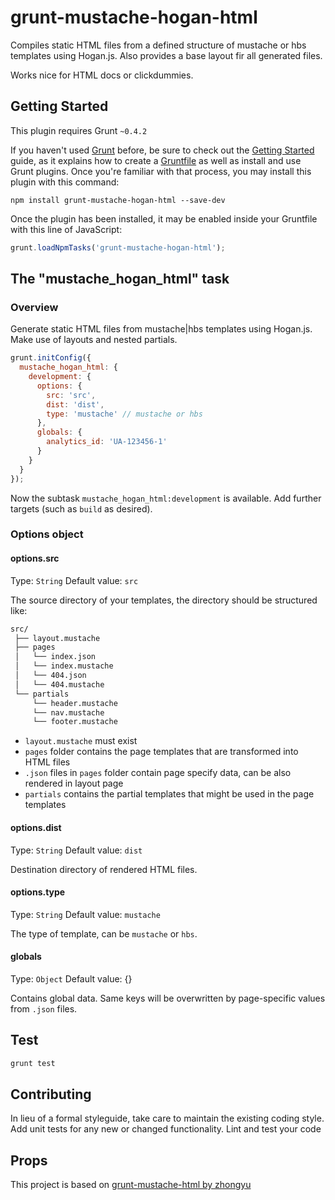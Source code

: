# grunt-mustache-hogan-html

Compiles static HTML files from a defined structure of mustache or hbs templates using Hogan.js.
Also provides a base layout fir all generated files. 

Works nice for HTML docs or clickdummies.

## Getting Started
This plugin requires Grunt `~0.4.2`

If you haven't used [Grunt](http://gruntjs.com/) before, be sure to check out the [Getting Started](http://gruntjs.com/getting-started) guide, as it explains how to create a [Gruntfile](http://gruntjs.com/sample-gruntfile) as well as install and use Grunt plugins. Once you're familiar with that process, you may install this plugin with this command:

```shell
npm install grunt-mustache-hogan-html --save-dev
```

Once the plugin has been installed, it may be enabled inside your Gruntfile with this line of JavaScript:

```js
grunt.loadNpmTasks('grunt-mustache-hogan-html');
```

## The "mustache_hogan_html" task

### Overview
Generate static HTML files from mustache|hbs templates using Hogan.js.
Make use of layouts and nested partials.

```js
grunt.initConfig({
  mustache_hogan_html: {
    development: {
      options: {
        src: 'src',
        dist: 'dist',
        type: 'mustache' // mustache or hbs
      },
      globals: {
        analytics_id: 'UA-123456-1'
      }
    }
  }
});
```

Now the subtask `mustache_hogan_html:development` is available. Add further targets (such as `build` as desired).

### Options object

#### options.src
Type: `String`
Default value: `src`

The source directory of your templates, the directory should be structured like:

```txt
src/
 ├── layout.mustache
 ├── pages
 │   └── index.json
 │   └── index.mustache
 │   └── 404.json
 │   └── 404.mustache
 └── partials
     └── header.mustache
     └── nav.mustache
     └── footer.mustache
```

* `layout.mustache` must exist 
* `pages` folder contains the page templates that are transformed into HTML files
* `.json` files in `pages` folder contain page specify data, can be also rendered in layout page
* `partials` contains the partial templates that might be used in the page templates

#### options.dist
Type: `String`
Default value: `dist`

Destination directory of rendered HTML files.

#### options.type
Type: `String`
Default value: `mustache`

The type of template, can be `mustache` or `hbs`.

#### globals
Type: `Object`
Default value: {}

Contains global data. Same keys will be overwritten by page-specific values from `.json` files.

## Test

```bash
grunt test
```

## Contributing
In lieu of a formal styleguide, take care to maintain the existing coding style.
Add unit tests for any new or changed functionality.
Lint and test your code

## Props
This project is based on [grunt-mustache-html by zhongyu](https://github.com/haio/grunt-mustache-html)
